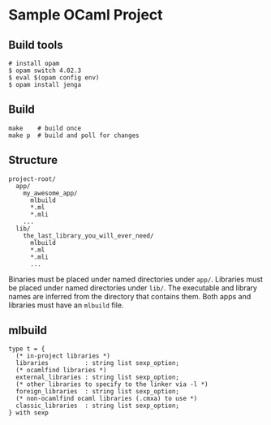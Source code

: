 Sample OCaml Project
====================

Build tools
-----------

    # install opam
    $ opam switch 4.02.3
    $ eval $(opam config env)
    $ opam install jenga

Build
-----

    make    # build once
    make p  # build and poll for changes

Structure
---------

    project-root/
      app/
        my_awesome_app/
          mlbuild
          *.ml
          *.mli
        ...
      lib/
        the_last_library_you_will_ever_need/
          mlbuild
          *.ml
          *.mli
          ...

Binaries must be placed under named directories under `app/`.
Libraries must be placed under named directories under `lib/`.  The
executable and library names are inferred from the directory that
contains them.  Both apps and libraries must have an `mlbuild` file.

mlbuild
-------

    type t = {
      (* in-project libraries *)
      libraries          : string list sexp_option;
      (* ocamlfind libraries *)
      external_libraries : string list sexp_option;
      (* other libraries to specify to the linker via -l *)
      foreign_libraries  : string list sexp_option;
      (* non-ocamlfind ocaml libraries (.cmxa) to use *)
      classic_libraries  : string list sexp_option;
    } with sexp
